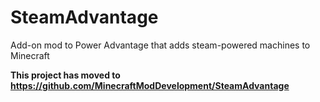 # SteamAdvantage
Add-on mod to Power Advantage that adds steam-powered machines to Minecraft

**This project has moved to https://github.com/MinecraftModDevelopment/SteamAdvantage**
